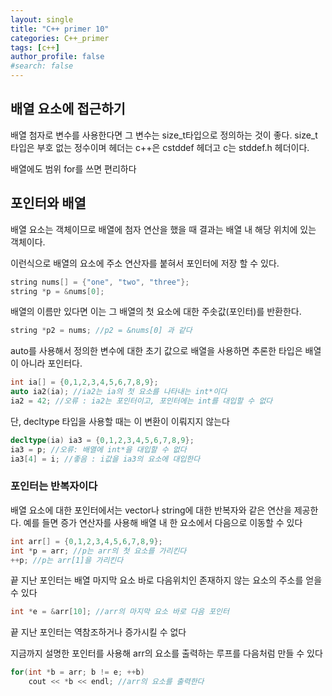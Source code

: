 ```yaml
---
layout: single
title: "C++ primer 10"
categories: C++_primer
tags: [c++]
author_profile: false
#search: false
---
```


## 배열 요소에 접근하기

배열 첨자로 변수를 사용한다면 그 변수는  size_t타입으로 정의하는 것이 좋다.  size_t타입은 부호 없는 정수이며 헤더는 c++은 cstddef 헤더고 c는 stddef.h 헤더이다.

배열에도 범위 for를 쓰면 편리하다 

## 포인터와 배열

배열 요소는 객체이므로 배열에 첨자 연산을 했을 때 결과는 배열 내 해당 위치에 있는 객체이다. 

이런식으로 배열의 요소에 주소 연산자를 붙혀서 포인터에 저장 할 수 있다.

```c++
string nums[] = {"one", "two", "three"};
string *p = &nums[0]; 
```

배열의 이름만 있다면 이는 그 배열의 첫 요소에 대한 주솟값(포인터)를 반환한다.

```c++
string *p2 = nums; //p2 = &nums[0] 과 같다
```

auto를 사용해서 정의한 변수에 대한 초기 값으로 배열을 사용하면 추론한 타입은 배열이 아니라 포인터다.

```c++
int ia[] = {0,1,2,3,4,5,6,7,8,9};
auto ia2(ia); //ia2는 ia의 첫 요소를 나타내는 int*이다
ia2 = 42; //오류 : ia2는 포인터이고, 포인터에는 int를 대입할 수 없다
```

단, decltype 타입을 사용할 때는 이 변환이 이뤄지지 않는다

```c++
decltype(ia) ia3 = {0,1,2,3,4,5,6,7,8,9};
ia3 = p; //오류: 배열에 int*을 대입할 수 없다
ia3[4] = i; //좋음 : i값을 ia3의 요소에 대입한다
```

### 포인터는 반복자이다

배열 요소에 대한 포인터에서는 vector나 string에 대한 반복자와 같은 연산을 제공한다. 예를 들면 증가 연산자를 사용해 배열 내 한 요소에서 다음으로 이동할 수 있다

```c++
int arr[] = {0,1,2,3,4,5,6,7,8,9};
int *p = arr; //p는 arr의 첫 요소를 가리킨다
++p; //p는 arr[1]을 가리킨다
```

끝 지난 포인터는 배열 마지막 요소 바로 다음위치인 존재하지 않는 요소의 주소를 얻을 수 있다

```c++
int *e = &arr[10]; //arr의 마지막 요소 바로 다음 포인터
```

끝 지난 포인터는 역참조하거나 증가시킬 수 없다

지금까지 설명한 포인터를 사용해 arr의 요소를 출력하는 루프를 다음처럼 만들 수 있다

```c++
for(int *b = arr; b != e; ++b)
    cout << *b << endl; //arr의 요소를 출력한다
```

